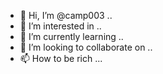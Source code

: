 - 👋 Hi, I’m @camp003 ..
- 👀 I’m interested in ..
- 🌱 I’m currently learning ..
- 💞️ I’m looking to collaborate on ..
- 📫 How to be rich ...

<!---
camp003/camp003 is a ✨ special ✨ repository because its `README.md` (this file) appears on your GitHub profile.
You can click the Preview link to take a look at your changes.
--->

